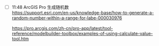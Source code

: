 


- [ ] 11:48 ArcGIS Pro 生成随机数<br>https://support.esri.com/en-us/knowledge-base/how-to-generate-a-random-number-within-a-range-for-labe-000030976<br><br>https://pro.arcgis.com/zh-cn/pro-app/latest/tool-reference/modelbuilder-toolbox/examples-of-using-calculate-value-tool.htm<br>